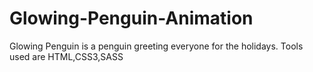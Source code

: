 # Glowing-Penguin-Animation
Glowing Penguin is a penguin greeting everyone for the holidays. Tools used are HTML,CSS3,SASS
